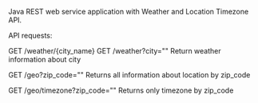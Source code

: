 
Java REST web service application with Weather and Location Timezone API.

API requests:

GET /weather/{city_name} 
GET /weather?city=""
Return weather information about city

GET /geo?zip_code=""
Returns all information about location by zip_code

GET /geo/timezone?zip_code=""
Returns only timezone by zip_code
